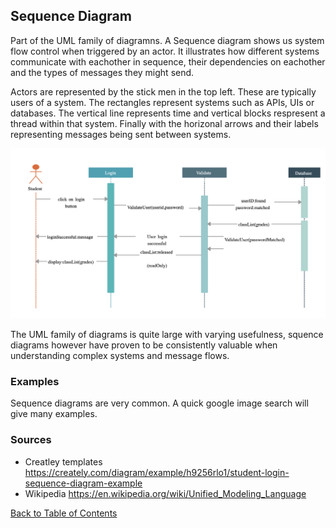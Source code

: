 ## Sequence Diagram
Part of the UML family of diagramns. A Sequence diagram shows us system flow control when triggered by an actor. It illustrates how different systems communicate with eachother in sequence, their dependencies on eachother and the types of messages they might send.

Actors are represented by the stick men in the top left. These are typically users of a system. The rectangles represent systems such as APIs, UIs or databases. The vertical line represents time and vertical blocks respresent a thread within that system. Finally with the horizonal arrows and their labels representing messages being sent between systems.

![Alt text](/chapter_6/sequence_diagram.png)

The UML family of diagrams is quite large with varying usefulness, squence diagrams however have proven to be consistently valuable when understanding complex systems and message flows.

### Examples
Sequence diagrams are very common. A quick google image search will give many examples.

### Sources
* Creatley templates https://creately.com/diagram/example/h9256rlo1/student-login-sequence-diagram-example
* Wikipedia https://en.wikipedia.org/wiki/Unified_Modeling_Language

[Back to Table of Contents](/README.md)